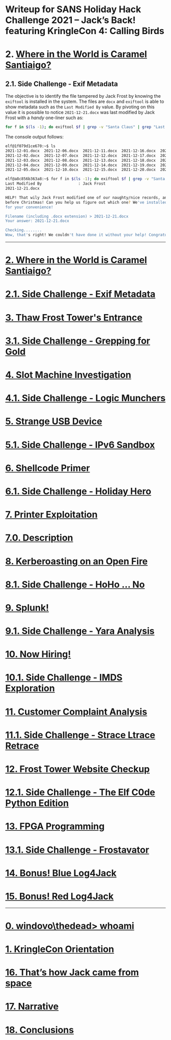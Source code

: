 # Writeup for SANS Holiday Hack Challenge 2021 – Jack’s Back! featuring KringleCon 4: Calling Birds
# 2. [Where in the World is Caramel Santiaigo?](/02.%20Where%20in%20the%20World%20is%20Caramel%20Santiaigo/README.md)
## 2.1. Side Challenge - Exif Metadata
The objective is to identify the file tampered by Jack Frost by knowing the `exiftool` is installed in the system.
The files are `docx` and `exiftool` is able to show metadata such as the `Last Modified By` value. By pivoting on this value it is possible to notice `2021-12-21.docx` was last modified by Jack Frost with a *handy* one-liner such as:
```bash
for f in $(ls -1); do exiftool $f | grep -v "Santa Claus" | grep "Last Modified By" && echo $f; done
```

The console output follows:
```bash
elf@1f079d1ce670:~$ ls
2021-12-01.docx  2021-12-06.docx  2021-12-11.docx  2021-12-16.docx  2021-12-21.docx
2021-12-02.docx  2021-12-07.docx  2021-12-12.docx  2021-12-17.docx  2021-12-22.docx
2021-12-03.docx  2021-12-08.docx  2021-12-13.docx  2021-12-18.docx  2021-12-23.docx
2021-12-04.docx  2021-12-09.docx  2021-12-14.docx  2021-12-19.docx  2021-12-24.docx
2021-12-05.docx  2021-12-10.docx  2021-12-15.docx  2021-12-20.docx  2021-12-25.docx

elf@a8c856b363a8:~$ for f in $(ls -1); do exiftool $f | grep -v "Santa Claus" | grep "Last Modified By" && echo $f; done
Last Modified By                : Jack Frost
2021-12-21.docx
```
```bash
HELP! That wily Jack Frost modified one of our naughty/nice records, and right 
before Christmas! Can you help us figure out which one? We've installed exiftool
for your convenience!

Filename (including .docx extension) > 2021-12-21.docx
Your answer: 2021-12-21.docx

Checking........
Wow, that's right! We couldn't have done it without your help! Congratulations!
```

---
# [2. Where in the World is Caramel Santiaigo?](README.md)
# [2.1. Side Challenge - Exif Metadata](README.md)
# [3. Thaw Frost Tower's Entrance](README.md)
# [3.1. Side Challenge - Grepping for Gold](README.md)
# [4. Slot Machine Investigation](README.md)
# [4.1. Side Challenge - Logic Munchers](README.md)
# [5. Strange USB Device](README.md)
# [5.1. Side Challenge - IPv6 Sandbox](README.md)
# [6. Shellcode Primer](README.md)
# [6.1. Side Challenge - Holiday Hero](README.md)
# [7. Printer Exploitation](README.md)
# [7.0. Description](README.md)
# [8. Kerberoasting on an Open Fire](README.md)
# [8.1. Side Challenge - HoHo … No](README.md)
# [9. Splunk!](README.md)
# [9.1. Side Challenge - Yara Analysis](README.md)
# [10. Now Hiring!](README.md)
# [10.1. Side Challenge - IMDS Exploration](README.md)
# [11. Customer Complaint Analysis](README.md)
# [11.1. Side Challenge - Strace Ltrace Retrace](README.md)
# [12. Frost Tower Website Checkup](README.md)
# [12.1. Side Challenge - The Elf C0de Python Edition](README.md)
# [13. FPGA Programming](README.md)
# [13.1. Side Challenge - Frostavator](README.md)
# [14. Bonus! Blue Log4Jack](README.md)
# [15. Bonus! Red Log4Jack](README.md)
---
# [0. windovo\\thedead> whoami](../README.md)
# [1. KringleCon Orientation](01.%20KringleCon%20Orientation/README.md)
# [16. That’s how Jack came from space](../README.md#16-thats-how-jack-came-from-space)
# [17. Narrative](../README.md#17-narrative)
# [18. Conclusions](../README.md#18-conclusions)